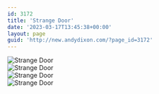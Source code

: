 ```yaml
---
id: 3172
title: 'Strange Door'
date: '2023-03-17T13:45:38+00:00'
layout: page
guid: 'http://new.andydixon.com/?page_id=3172'
---
```


![Strange Door](https://i0.wp.com/assets.g8x2.ldn.idrivee2-23.com/posters/Strange%20Door%2001.jpg?w=1200&ssl=1 "Strange Door")  
![Strange Door](https://i0.wp.com/assets.g8x2.ldn.idrivee2-23.com/posters/Strange%20Door%2002.jpg?w=1200&ssl=1 "Strange Door")  
![Strange Door](https://i0.wp.com/assets.g8x2.ldn.idrivee2-23.com/posters/Strange%20Door%2003.jpg?w=1200&ssl=1 "Strange Door")  
![Strange Door](https://i0.wp.com/assets.g8x2.ldn.idrivee2-23.com/posters/Strange%20Door%2004.jpg?w=1200&ssl=1 "Strange Door")